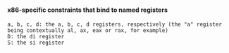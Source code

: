 #### x86-specific constraints that bind to named registers
```console
a, b, c, d: the a, b, c, d registers, respectively (the "a" register being contextually al, ax, eax or rax, for example)
D: the di register
S: the si register
```